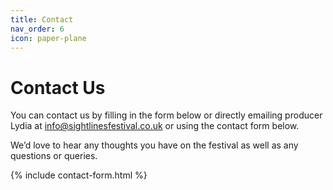 ```yaml
---
title: Contact
nav_order: 6
icon: paper-plane
---
```


# Contact Us

You can contact us by filling in the form below or directly emailing producer Lydia at <info@sightlinesfestival.co.uk> or using the contact form below.

We’d love to hear any thoughts you have on the festival as well as any questions or queries. 

{% include contact-form.html %}